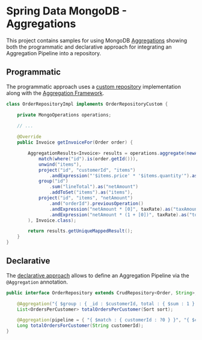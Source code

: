 # Spring Data MongoDB - Aggregations

This project contains samples for using MongoDB [Aggregations](https://docs.mongodb.com/manual/aggregation/) 
showing both the programmatic and declarative approach for integrating an Aggregation Pipeline into a repository.

## Programmatic

The programmatic approach uses a [custom repository](https://docs.spring.io/spring-data/mongodb/docs/current/reference/html/#repositories.custom-implementations) implementation along with the [Aggregation Framework](https://docs.spring.io/spring-data/mongodb/docs/current/reference/html/#mongo.aggregation).

```java
class OrderRepositoryImpl implements OrderRepositoryCustom {

	private MongoOperations operations;
	
	// ...

	@Override
	public Invoice getInvoiceFor(Order order) {

		AggregationResults<Invoice> results = operations.aggregate(newAggregation(Order.class, 
			match(where("id").is(order.getId())), 
			unwind("items"), 
			project("id", "customerId", "items") 
				.andExpression("'$items.price' * '$items.quantity'").as("lineTotal"), 
			group("id") 
				.sum("lineTotal").as("netAmount") 
				.addToSet("items").as("items"), 
			project("id", "items", "netAmount") 
				.and("orderId").previousOperation() 
				.andExpression("netAmount * [0]", taxRate).as("taxAmount") 
				.andExpression("netAmount * (1 + [0])", taxRate).as("totalAmount") 
		), Invoice.class);

		return results.getUniqueMappedResult();
	}
}
```

## Declarative

The [declarative approach](https://docs.spring.io/spring-data/mongodb/docs/2.2.0.RC2/reference/html/#mongodb.repositories.queries.aggregation) allows to define an Aggregation Pipeline via the `@Aggregation` annotation.

```java
public interface OrderRepository extends CrudRepository<Order, String>, OrderRepositoryCustom {

	@Aggregation("{ $group : { _id : $customerId, total : { $sum : 1 } } }")
	List<OrdersPerCustomer> totalOrdersPerCustomer(Sort sort);

	@Aggregation(pipeline = { "{ $match : { customerId : ?0 } }", "{ $count : total }" })
	Long totalOrdersForCustomer(String customerId);
}
```

